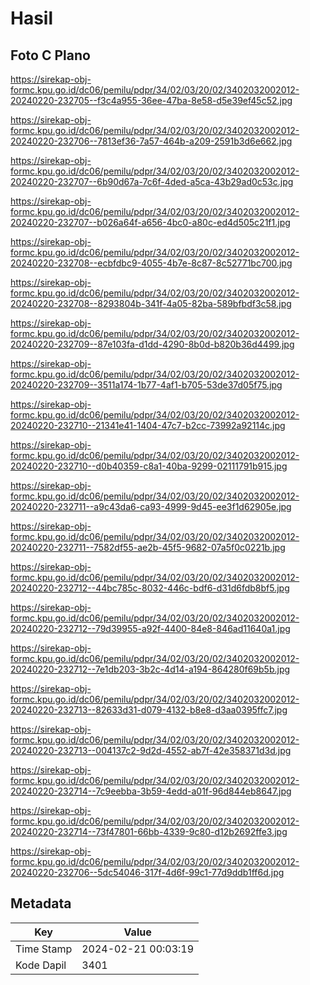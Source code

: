 # Hasil

## Foto C Plano

https://sirekap-obj-formc.kpu.go.id/dc06/pemilu/pdpr/34/02/03/20/02/3402032002012-20240220-232705--f3c4a955-36ee-47ba-8e58-d5e39ef45c52.jpg

https://sirekap-obj-formc.kpu.go.id/dc06/pemilu/pdpr/34/02/03/20/02/3402032002012-20240220-232706--7813ef36-7a57-464b-a209-2591b3d6e662.jpg

https://sirekap-obj-formc.kpu.go.id/dc06/pemilu/pdpr/34/02/03/20/02/3402032002012-20240220-232707--6b90d67a-7c6f-4ded-a5ca-43b29ad0c53c.jpg

https://sirekap-obj-formc.kpu.go.id/dc06/pemilu/pdpr/34/02/03/20/02/3402032002012-20240220-232707--b026a64f-a656-4bc0-a80c-ed4d505c21f1.jpg

https://sirekap-obj-formc.kpu.go.id/dc06/pemilu/pdpr/34/02/03/20/02/3402032002012-20240220-232708--ecbfdbc9-4055-4b7e-8c87-8c52771bc700.jpg

https://sirekap-obj-formc.kpu.go.id/dc06/pemilu/pdpr/34/02/03/20/02/3402032002012-20240220-232708--8293804b-341f-4a05-82ba-589bfbdf3c58.jpg

https://sirekap-obj-formc.kpu.go.id/dc06/pemilu/pdpr/34/02/03/20/02/3402032002012-20240220-232709--87e103fa-d1dd-4290-8b0d-b820b36d4499.jpg

https://sirekap-obj-formc.kpu.go.id/dc06/pemilu/pdpr/34/02/03/20/02/3402032002012-20240220-232709--3511a174-1b77-4af1-b705-53de37d05f75.jpg

https://sirekap-obj-formc.kpu.go.id/dc06/pemilu/pdpr/34/02/03/20/02/3402032002012-20240220-232710--21341e41-1404-47c7-b2cc-73992a92114c.jpg

https://sirekap-obj-formc.kpu.go.id/dc06/pemilu/pdpr/34/02/03/20/02/3402032002012-20240220-232710--d0b40359-c8a1-40ba-9299-02111791b915.jpg

https://sirekap-obj-formc.kpu.go.id/dc06/pemilu/pdpr/34/02/03/20/02/3402032002012-20240220-232711--a9c43da6-ca93-4999-9d45-ee3f1d62905e.jpg

https://sirekap-obj-formc.kpu.go.id/dc06/pemilu/pdpr/34/02/03/20/02/3402032002012-20240220-232711--7582df55-ae2b-45f5-9682-07a5f0c0221b.jpg

https://sirekap-obj-formc.kpu.go.id/dc06/pemilu/pdpr/34/02/03/20/02/3402032002012-20240220-232712--44bc785c-8032-446c-bdf6-d31d6fdb8bf5.jpg

https://sirekap-obj-formc.kpu.go.id/dc06/pemilu/pdpr/34/02/03/20/02/3402032002012-20240220-232712--79d39955-a92f-4400-84e8-846ad11640a1.jpg

https://sirekap-obj-formc.kpu.go.id/dc06/pemilu/pdpr/34/02/03/20/02/3402032002012-20240220-232712--7e1db203-3b2c-4d14-a194-864280f69b5b.jpg

https://sirekap-obj-formc.kpu.go.id/dc06/pemilu/pdpr/34/02/03/20/02/3402032002012-20240220-232713--82633d31-d079-4132-b8e8-d3aa0395ffc7.jpg

https://sirekap-obj-formc.kpu.go.id/dc06/pemilu/pdpr/34/02/03/20/02/3402032002012-20240220-232713--004137c2-9d2d-4552-ab7f-42e358371d3d.jpg

https://sirekap-obj-formc.kpu.go.id/dc06/pemilu/pdpr/34/02/03/20/02/3402032002012-20240220-232714--7c9eebba-3b59-4edd-a01f-96d844eb8647.jpg

https://sirekap-obj-formc.kpu.go.id/dc06/pemilu/pdpr/34/02/03/20/02/3402032002012-20240220-232714--73f47801-66bb-4339-9c80-d12b2692ffe3.jpg

https://sirekap-obj-formc.kpu.go.id/dc06/pemilu/pdpr/34/02/03/20/02/3402032002012-20240220-232706--5dc54046-317f-4d6f-99c1-77d9ddb1ff6d.jpg


## Metadata

| Key        | Value               |
| ---------- | ------------------- |
| Time Stamp | 2024-02-21 00:03:19 |
| Kode Dapil | 3401                |




